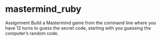 # mastermind_ruby
Assignment  Build a Mastermind game from the command line where you have 12 turns to guess the secret code, starting with you guessing the computer’s random code.
